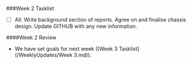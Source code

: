 ###Week 2 Tasklist
- [ ] All: Write background section of reports. Agree on and finalise chassis design. Update GITHUB with any new information.


####Week 2 Review
* We have set goals for next week ([Week 3 Tasklist](/WeeklyUpdates/Week 3.md)).

